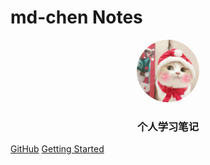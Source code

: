 <!--
 * @Author: md-chen
 * @Date: 2020-12-25 13:56:39
 * @LastEditTime: 2020-12-25 19:31:52
 * @LastEditors: Please set LastEditors
 * @Description: 封面
 * @FilePath: /study/docs/_coverpage.md
-->

# md-chen Notes
> 
<p align="center">
<img src="./assets/avatar.jpg" width="100px" style="border-radius: 50%;"/>
</p>

<h3 align="center">个人学习笔记</h3>

[GitHub](https://github.com/md-chen/md-chen.github.io)
[Getting Started](/notes/environment.md)